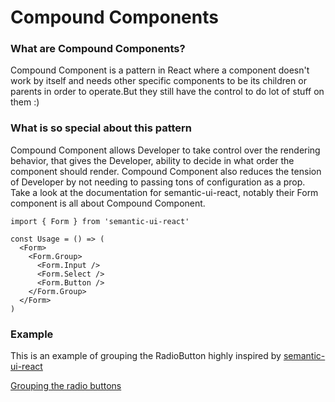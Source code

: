 # Compound Components

### What are Compound Components?

Compound Component is a pattern in React where a component doesn't work by itself and needs other specific components to be its children or parents in order to operate.But they still have the control to do lot of stuff on them :)

### What is so special about this pattern

Compound Component allows Developer to take control over the rendering behavior, that gives the Developer, ability to decide in what order the component should render. 
Compound Component also reduces the tension of Developer by not needing to passing tons of configuration as a prop.
Take a look at the documentation for semantic-ui-react, notably their Form component is all about Compound Component.

```
import { Form } from 'semantic-ui-react'

const Usage = () => (
  <Form>
    <Form.Group>
      <Form.Input />
      <Form.Select />
      <Form.Button />
    </Form.Group>
  </Form>
)

```


### Example

This is an example of grouping the RadioButton highly inspired by [semantic-ui-react](https://react.semantic-ui.com/collections/form/)

[Grouping the radio buttons](https://codesandbox.io/s/z32mw29474)

